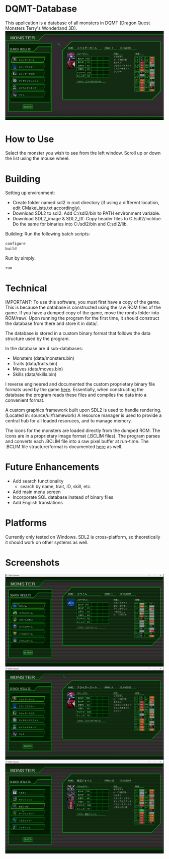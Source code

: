 # DQMT-Database
This application is a database of all monsters in DQMT (Dragon Quest Monsters Terry's Wonderland 3D).
![Alt text](screenshot/demo.gif)

# How to Use
Select the monster you wish to see from the left window.
Scroll up or down the list using the mouse wheel.

# Building
Setting up environment:
- Create folder named sdl2 in root directory (if using a different location, edit CMakeLists.txt accordingly).
- Download SDL2 to sdl2. Add C:/sdl2/bin to PATH environment variable.
- Download SDL2_image & SDL2_ttf. Copy header files to C:/sdl2/incldue. Do the same for binaries into C:/sdl2/bin and C:sdl2/lib.

Building:
Run the following batch scripts:
```
configure
build
```
Run by simply:
```
run
```

# Technical
IMPORTANT: To use this software, you must first have a copy of the game. This is because the database is constructed using the raw ROM files of the game. If you have a dumped copy of the game, move the romfs folder into ROM/raw/. Upon running the program for the first time, it should construct the database from there and store it in data/.

The database is stored in a custom binary format that follows the data structure used by the program.

In the database are 4 sub-databases:
- Monsters (data/monsters.bin)
- Traits (data/traits.bin)
- Moves (data/moves.bin)
- Skills (data/skills.bin)

I reverse engineered and documented the custom proprietary binary file formats used by the game [here](https://github.com/sebeid4556/Documentation---DQMT-File-Formats/blob/main/Documentation%20-%20DQMT%20File%20Formats.pdf). 
Essentially, when constructing the database the program reads these files and compiles the data into a convenient format.

A custom graphics framework built upon SDL2 is used to handle rendering. (Located in: source/ui/framework)
A resource manager is used to provide a central hub for all loaded resoruces, and to manage memory.

The icons for the monsters are loaded directly from the dumped ROM. The icons are in a proprietary image format (.BCLIM files). The program parses and converts each .BCLIM file into a raw pixel buffer at run-time. The .BCLIM file structure/format is documented [here](https://github.com/sebeid4556/Documentation---DQMT-File-Formats/blob/main/Documentation%20-%20DQMT%20File%20Formats.pdf) as well.

# Future Enhancements
- Add search functionality
    - search by name, trait, ID, skill, etc.
- Add main menu screen
- Incorporate SQL database instead of binary files
- Add English translations

# Platforms
Currently only tested on Windows. SDL2 is cross-platform, so theoretically it should work on other systems as well.

# Screenshots
![Alt text](screenshot/small.png)
![Alt text](screenshot/mega.png)
![Alt text](screenshot/giga.png)